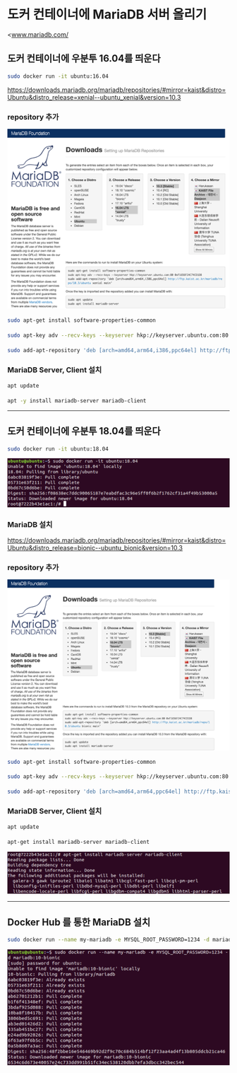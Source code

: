# 도커 컨테이너에 MariaDB 서버 올리기

<www.mariadb.com/‎

>

## 도커 컨테이너에 우분투 16.04를 띄운다

```bash
sudo docker run -it ubuntu:16.04
```

<https://downloads.mariadb.org/mariadb/repositories/#mirror=kaist&distro=Ubuntu&distro_release=xenial--ubuntu_xenial&version=10.3>

### repository 추가

![docker MariaDB](./imgs/dockermariadb4.png)

```bash
sudo apt-get install software-properties-common

sudo apt-key adv --recv-keys --keyserver hkp://keyserver.ubuntu.com:80 0xF1656F24C74CD1D8

sudo add-apt-repository 'deb [arch=amd64,arm64,i386,ppc64el] http://ftp.kaist.ac.kr/mariadb/repo/10.3/ubuntu xenial main'
```

### MariaDB Server, Client 설치

```bash
apt update

apt -y install mariadb-server mariadb-client
```

---

## 도커 컨테이너에 우분투 18.04를 띄운다

```bash
sudo docker run -it ubuntu:18.04
```

![docker MariaDB](./imgs/dockermariadb.png)

### MariaDB 설치

<https://downloads.mariadb.org/mariadb/repositories/#mirror=kaist&distro=Ubuntu&distro_release=bionic--ubuntu_bionic&version=10.3>

### repository 추가

![docker MariaDB](./imgs/dockermariadb5.png)

```bash
sudo apt-get install software-properties-common

sudo apt-key adv --recv-keys --keyserver hkp://keyserver.ubuntu.com:80 0xF1656F24C74CD1D8

sudo add-apt-repository 'deb [arch=amd64,arm64,ppc64el] http://ftp.kaist.ac.kr/mariadb/repo/10.3/ubuntu bionic main'
```

### MariaDB Server, Client 설치

```bash
apt update

apt-get install mariadb-server mariadb-client
```

![docker MariaDB](./imgs/dockermariadb2.png)

---

## Docker Hub 를 통한 MariaDB 설치

```bash
sudo docker run --name my-mariadb -e MYSQL_ROOT_PASSWORD=1234 -d mariadb:10-bionic
```

![docker MariaDB](./imgs/dockermariadb3.png)
